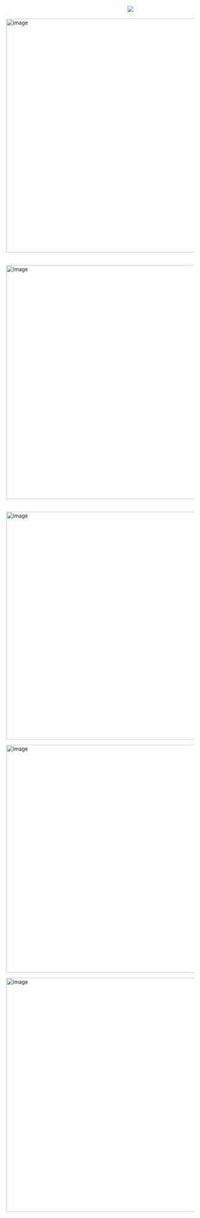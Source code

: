 ㅤㅤㅤㅤㅤㅤㅤㅤㅤㅤㅤㅤㅤㅤㅤㅤㅤㅤㅤㅤㅤㅤㅤㅤㅤ ![](https://komarev.com/ghpvc/?username=N1TEB0I&color=ffcf6f)

<img width="1554" height="626" alt="image" src="https://github.com/user-attachments/assets/06267dd3-d869-4b15-8a40-8561e4b03def" />



ㅤㅤㅤㅤㅤㅤㅤㅤㅤㅤㅤㅤㅤ<img width="1019" height="626" alt="image" src="https://github.com/user-attachments/assets/ec5335ea-6abb-407d-85b4-39f9f1cb05a3" />




ㅤㅤㅤㅤㅤㅤㅤㅤㅤㅤㅤㅤㅤㅤㅤㅤㅤ<a href="https://discordid.netlify.app/?id=873902369354706945"><img width="710" height="610" alt="image" src="https://github.com/user-attachments/assets/258428a0-d361-43a9-962d-5fe566459d36" />

 <a href="https://www.tiktok.com/@n1teb0i"><img width="710" height="610" alt="image" src="https://github.com/user-attachments/assets/e8c697f2-5034-4d07-a370-80df782e6fe6" />


></img>


<img width="1554" height="626" alt="image" src="https://github.com/user-attachments/assets/8c289375-43ad-485c-9078-085f9119529b" />

